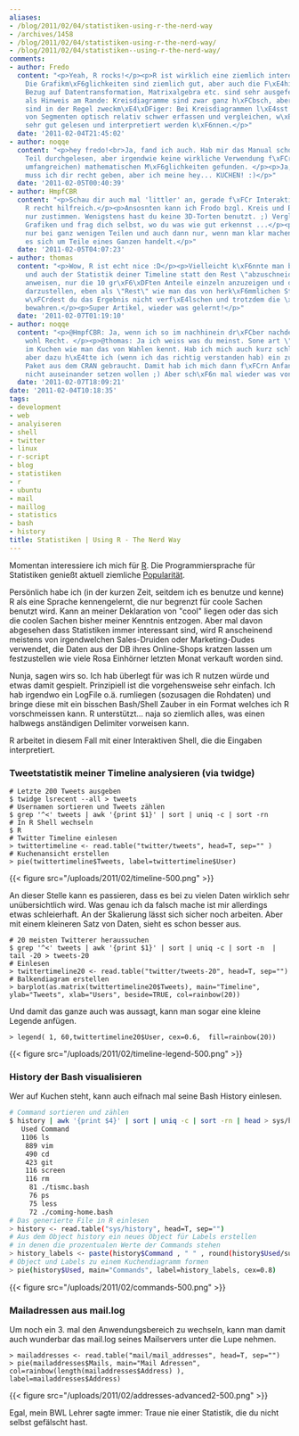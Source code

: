 ```yaml
---
aliases:
- /blog/2011/02/04/statistiken-using-r-the-nerd-way
- /archives/1458
- /blog/2011/02/04/statistiken-using-r-the-nerd-way/
- /blog/2011/02/04/statistiken--using-r-the-nerd-way/
comments:
- author: Fredo
  content: "<p>Yeah, R rocks!</p><p>R ist wirklich eine ziemlich interessante Sprache.
    Die Grafikm\xF6glichkeiten sind ziemlich gut, aber auch die F\xE4higkeiten in
    Bezug auf Datentransformation, Matrixalgebra etc. sind sehr ausgefeilt.</p><p>Nur
    als Hinweis am Rande: Kreisdiagramme sind zwar ganz h\xFCbsch, aber Balkendiagramme
    sind in der Regel zweckm\xE4\xDFiger: Bei Kreisdiagrammen l\xE4sst sich die Gr\xF6\xDFe
    von Segmenten optisch relativ schwer erfassen und vergleichen, w\xE4hrend Balkendiagramme
    sehr gut gelesen und interpretiert werden k\xF6nnen.</p>"
  date: '2011-02-04T21:45:02'
- author: noqqe
  content: "<p>hey fredo!<br>Ja, fand ich auch. Hab mir das Manual schon zum gro\xDFen
    Teil durchgelesen, aber irgendwie keine wirkliche Verwendung f\xFCr die (echt
    umfangreichen) mathematischen M\xF6glichkeiten gefunden. </p><p>Ja, bei den Kreisdiagrammen
    muss ich dir recht geben, aber ich meine hey... KUCHEN! :)</p>"
  date: '2011-02-05T00:40:39'
- author: HmpfCBR
  content: "<p>Schau dir auch mal 'littler' an, gerade f\xFCr Interaktion bash und
    R recht hilfreich.</p><p>Ansosnten kann ich Frodo bzgl. Kreis und Balkendiagrammen
    nur zustimmen. Wenigstens hast du keine 3D-Torten benutzt. ;) Vergleich deine
    Grafiken und frag dich selbst, wo du was wie gut erkennst ...</p><p>Torten taugen
    nur bei ganz wenigen Teilen und auch dann nur, wenn man klar machen will, dass
    es sich um Teile eines Ganzen handelt.</p>"
  date: '2011-02-05T04:07:23'
- author: thomas
  content: "<p>Wow, R ist echt nice :D</p><p>Vielleicht k\xF6nnte man bei \"Commands\"
    und auch der Statistik deiner Timeline statt den Rest \"abzuschneiden\" auch R
    anweisen, nur die 10 gr\xF6\xDFten Anteile einzeln anzuzeigen und den Rest zusammengefasst
    darzustellen, eben als \"Rest\" wie man das von herk\xF6mmlichen Statistiken kennt.<br>Damit
    w\xFCrdest du das Ergebnis nicht verf\xE4lschen und trotzdem die \xDCbersicht
    bewahren.</p><p>Super Artikel, wieder was gelernt!</p>"
  date: '2011-02-07T01:19:10'
- author: noqqe
  content: "<p>@HmpfCBR: Ja, wenn ich so im nachhinein dr\xFCber nachdenke, habt ihr
    wohl Recht. </p><p>@thomas: Ja ich weiss was du meinst. Sone art \"Other\"-Spalte
    im Kuchen wie man das von Wahlen kennt. Hab ich mich auch kurz schlaugelesen,
    aber dazu h\xE4tte ich (wenn ich das richtig verstanden hab) ein zus\xE4tzliches
    Paket aus dem CRAN gebraucht. Damit hab ich mich dann f\xFCrn Anfang doch noch
    nicht auseinander setzen wollen ;) Aber sch\xF6n mal wieder was von dir zu h\xF6ren!</p>"
  date: '2011-02-07T18:09:21'
date: '2011-02-04T10:18:35'
tags:
- development
- web
- analyiseren
- shell
- twitter
- linux
- r-script
- blog
- statistiken
- r
- ubuntu
- mail
- maillog
- statistics
- bash
- history
title: Statistiken | Using R - The Nerd Way
---
```


Momentan interessiere ich mich für [R](
http://de.wikipedia.org/wiki/R_%28Programmiersprache%29). Die
Programmiersprache für Statistiken genießt aktuell ziemliche
[Popularität](http://www.nytimes.com/2009/01/07/technology/business-computing/07program.html).

Persönlich habe ich (in der kurzen Zeit, seitdem ich es benutze und kenne)
R als eine Sprache kennengelernt, die nur begrenzt für coole Sachen benutzt
wird. Kann an meiner Deklaration von "cool" liegen oder das sich die coolen
Sachen bisher meiner Kenntnis entzogen. Aber mal davon abgesehen dass
Statistiken immer interessant sind, wird R anscheinend meistens von
irgendwelchen Sales-Druiden oder Marketing-Dudes verwendet, die Daten aus
der DB ihres Online-Shops kratzen lassen um festzustellen wie viele Rosa
Einhörner letzten Monat verkauft worden sind.

Nunja, sagen wirs so. Ich hab überlegt für was ich R nutzen würde und etwas
damit gespielt. Prinzipiell ist die vorgehensweise sehr einfach. Ich hab
irgendwo ein LogFile o.ä. rumliegen (sozusagen die Rohdaten) und bringe
diese mit ein bisschen Bash/Shell Zauber in ein Format welches ich R
vorschmeissen kann. R unterstützt... naja so ziemlich alles, was einen
halbwegs anständigen Delimiter vorweisen kann.

R arbeitet in diesem Fall mit einer Interaktiven Shell, die die Eingaben interpretiert.

### Tweetstatistik meiner Timeline analysieren (via twidge)

```
# Letzte 200 Tweets ausgeben
$ twidge lsrecent --all > tweets
# Usernamen sortieren und Tweets zählen
$ grep '^<' tweets | awk '{print $1}' | sort | uniq -c | sort -rn
# In R Shell wechseln
$ R
# Twitter Timeline einlesen
> twittertimeline <- read.table("twitter/tweets", head=T, sep="" )
# Kuchenansicht erstellen
> pie(twittertimeline$Tweets, label=twittertimeline$User)
```

{{< figure src="/uploads/2011/02/timeline-500.png" >}}

An dieser Stelle kann es passieren, dass es bei zu vielen Daten wirklich
sehr unübersichtlich wird. Was genau ich da falsch mache ist mir allerdings
etwas schleierhaft. An der Skalierung lässt sich sicher noch arbeiten. Aber
mit einem kleineren Satz von Daten, sieht es schon besser aus.

```
# 20 meisten Twitterer heraussuchen
$ grep '^<' tweets | awk '{print $1}' | sort | uniq -c | sort -n  | tail -20 > tweets-20
# Einlesen
> twittertimeline20 <- read.table("twitter/tweets-20", head=T, sep="")
# Balkendiagram erstellen
> barplot(as.matrix(twittertimeline20$Tweets), main="Timeline", ylab="Tweets", xlab="Users", beside=TRUE, col=rainbow(20))
```

Und damit das ganze auch was aussagt, kann man sogar eine kleine Legende anfügen.

```
> legend( 1, 60,twittertimeline20$User, cex=0.6,  fill=rainbow(20))
```

{{< figure src="/uploads/2011/02/timeline-legend-500.png" >}}

### History der Bash visualisieren

Wer auf Kuchen steht, kann auch eifnach mal seine Bash History einlesen.

``` bash
# Command sortieren und zählen
$ history | awk '{print $4}' | sort | uniq -c | sort -rn | head > sys/history
   Used Command
   1106 ls
    889 vim
    490 cd
    423 git
    116 screen
    116 rm
     81 ./tismc.bash
     76 ps
     75 less
     72 ./coming-home.bash
# Das generierte File in R einlesen
> history <- read.table("sys/history", head=T, sep="")
# Aus dem Object history ein neues Object für Labels erstellen
# in denen die prozentualen Werte der Commands stehen
> history_labels <- paste(history$Command , " " , round(history$Used/sum(history$Used) * 100, 1) , "%", sep="")
# Object und Labels zu einem Kuchendiagramm formen
> pie(history$Used, main="Commands", label=history_labels, cex=0.8)
```

{{< figure src="/uploads/2011/02/commands-500.png" >}}

### Mailadressen aus mail.log

Um noch ein 3. mal den Anwendungsbereich zu
wechseln, kann man damit auch wunderbar das mail.log seines Mailservers
unter die Lupe nehmen.

    > mailaddresses <- read.table("mail/mail_addresses", head=T, sep="")
    > pie(mailaddresses$Mails, main="Mail Adressen", col=rainbow(length(mailaddresses$Address) ), label=mailaddresses$Address)

{{< figure src="/uploads/2011/02/addresses-advanced2-500.png" >}}

Egal, mein BWL Lehrer sagte immer: Traue nie einer Statistik, die du nicht
selbst gefälscht hast.
